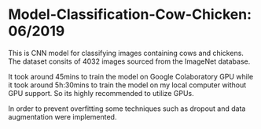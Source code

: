 # Model-Classification-Cow-Chicken: 06/2019

This is CNN model for classifying images containing cows and chickens. The dataset consits of 4032 images
sourced from the ImageNet database. 

It took around 45mins to train the model on Google Colaboratory GPU while it took around 5h:30mins to train the model on my local computer without GPU support. So its highly recommended to utilize GPUs.

In order to prevent overfitting some techniques such as dropout and data augmentation were implemented.
